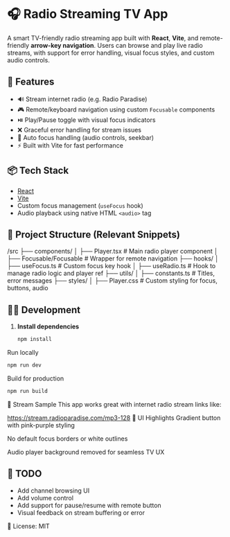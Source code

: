# 🎧 Radio Streaming TV App

A smart TV-friendly radio streaming app built with **React**, **Vite**, and remote-friendly **arrow-key navigation**. Users can browse and play live radio streams, with support for error handling, visual focus styles, and custom audio controls.

## 🚀 Features

- 🔊 Stream internet radio (e.g. Radio Paradise)
- 🎮 Remote/keyboard navigation using custom `Focusable` components
- ⏯️ Play/Pause toggle with visual focus indicators
- ❌ Graceful error handling for stream issues
- 🧭 Auto focus handling (audio controls, seekbar)
- ⚡ Built with Vite for fast performance

## 📦 Tech Stack

- [React](https://reactjs.org/)
- [Vite](https://vitejs.dev/)
- Custom focus management (`useFocus` hook)
- Audio playback using native HTML `<audio>` tag

## 📂 Project Structure (Relevant Snippets)

/src ├── components/ │ ├── Player.tsx # Main radio player component │ ├── Focusable/Focusable # Wrapper for remote navigation ├── hooks/ │ ├── useFocus.ts # Custom focus key hook │ ├── useRadio.ts # Hook to manage radio logic and player ref ├── utils/ │ ├── constants.ts # Titles, error messages ├── styles/ │ ├── Player.css # Custom styling for focus, buttons, audio

## 🧑‍💻 Development

1. **Install dependencies**

   ```bash
   npm install
   ```

Run locally

```bash
npm run dev
```

Build for production

```bash
npm run build
```

📡 Stream Sample
This app works great with internet radio stream links like:

https://stream.radioparadise.com/mp3-128
🎨 UI Highlights
Gradient button with pink-purple styling

No default focus borders or white outlines

Audio player background removed for seamless TV UX

## 📌 TODO

- Add channel browsing UI
- Add volume control
- Add support for pause/resume with remote button
- Visual feedback on stream buffering or error

📄 License: MIT
